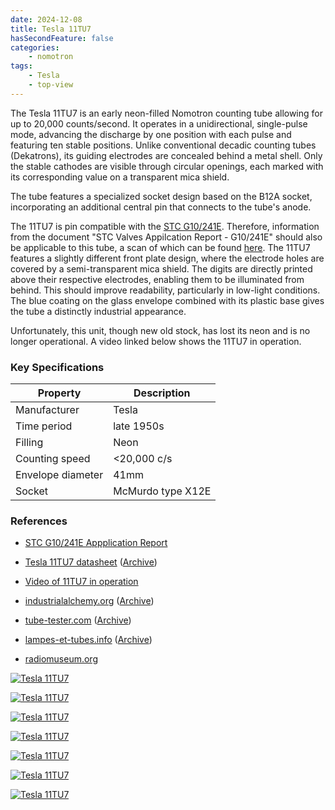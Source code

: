 ```yaml
---
date: 2024-12-08
title: Tesla 11TU7
hasSecondFeature: false
categories:
    - nomotron
tags:
    - Tesla
    - top-view
---
```


The Tesla 11TU7 is an early neon-filled Nomotron counting tube allowing for up to 20,000 counts/second. It operates in a unidirectional, single-pulse mode, advancing the discharge by one position with each pulse and featuring ten stable positions. Unlike conventional decadic counting tubes (Dekatrons), its guiding electrodes are concealed behind a metal shell. Only the stable cathodes are visible through circular openings, each marked with its corresponding value on a transparent mica shield.

The tube features a specialized socket design based on the B12A socket, incorporating an additional central pin that connects to the tube's anode.

The 11TU7 is pin compatible with the [STC G10/241E](/nomotron/stc-g10-241e/). Therefore, information from the document "STC Valves Appilcation Report - G10/241E" should also be applicable to this tube, a scan of which can be found [here](/documents/g10-241e-application-report/). The 11TU7 features a slightly different front plate design, where the electrode holes are covered by a semi-transparent mica shield. The digits are directly printed above their respective electrodes, enabling them to be illuminated from behind. This should improve readability, particularly in low-light conditions. The blue coating on the glass envelope combined with its plastic base gives the tube a distinctly industrial appearance.

Unfortunately, this unit, though new old stock, has lost its neon and is no longer operational. A video linked below shows the 11TU7 in operation.

### Key Specifications

| Property          | Description       |
|-------------------|-------------------|
| Manufacturer      | Tesla             |
| Time period       | late 1950s        |
| Filling           | Neon              |
| Counting speed    | <20,000 c/s       |
| Envelope diameter | 41mm              |
| Socket            | McMurdo type X12E |

### References

- [STC G10/241E Appplication Report](/documents/g10-241e-application-report/)

- [Tesla 11TU7 datasheet](https://frank.pocnet.net/sheets/183/1/11TU7.pdf) ([Archive](https://web.archive.org/web/20240713144639/https://frank.pocnet.net/sheets/183/1/11TU7.pdf))

- [Video of 11TU7 in operation](https://www.youtube.com/watch?v=HDNAVtl_MZ8)

- [industrialalchemy.org](https://www.industrialalchemy.org/articleview.php?item=1032) ([Archive](https://web.archive.org/web/20240421194630/http://industrialalchemy.org/articleview.php?item=1032))

- [tube-tester.com](https://www.tube-tester.com/sites/nixie/datdekat/11TU7/11tu7.htm) ([Archive](https://web.archive.org/web/20240616021328/https://www.tube-tester.com/sites/nixie/datdekat/11TU7/11tu7.htm))

- [lampes-et-tubes.info](https://lampes-et-tubes.info/cd/cd045.php?l) ([Archive](https://web.archive.org/web/20241208183123/https://lampes-et-tubes.info/cd/cd045.php?l))

- [radiomuseum.org](https://www.radiomuseum.org/tubes/tube_11tu7.html)

[![Tesla 11TU7](assets/1.jpg)](assets/1.jpg)

[![Tesla 11TU7](assets/2.jpg)](assets/2.jpg)

[![Tesla 11TU7](assets/3.jpg)](assets/3.jpg)

[![Tesla 11TU7](assets/4.jpg)](assets/4.jpg)

[![Tesla 11TU7](assets/5.jpg)](assets/5.jpg)

[![Tesla 11TU7](assets/6.jpg)](assets/6.jpg)

[![Tesla 11TU7](assets/7.jpg)](assets/7.jpg)
